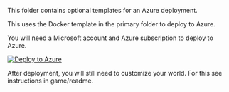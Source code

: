This folder contains optional templates for an Azure deployment. 

This uses the Docker template in the primary folder to deploy to Azure. 

You will need a Microsoft account and Azure subscription to deploy to Azure.

[![Deploy to Azure](http://azuredeploy.net/deploybutton.png)](https://portal.azure.com/#create/Microsoft.Template/uri/https://github.com/heatherbshapiro/pennmush/tree/master/Deployment/azuredeploy.json)

After deployment, you will still need to customize your world. For this see instructions in game/readme.